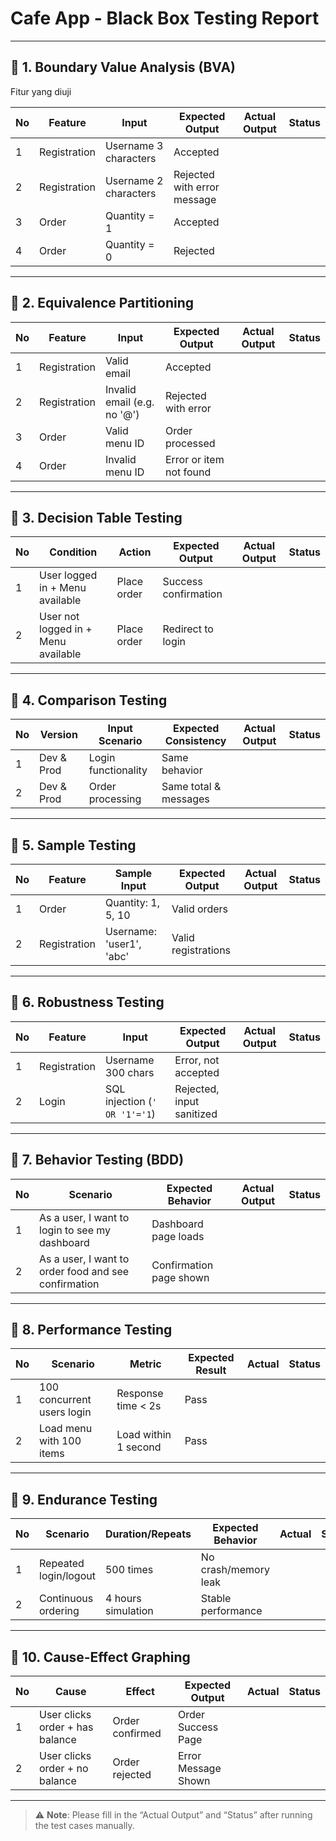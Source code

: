 
#  Cafe App - Black Box Testing Report


---



## 🧪 1. Boundary Value Analysis (BVA)
Fitur yang diuji

| No | Feature     | Input                          | Expected Output                 | Actual Output | Status |
|----|-------------|--------------------------------|----------------------------------|---------------|--------|
| 1  | Registration| Username 3 characters          | Accepted                        |               |        |
| 2  | Registration| Username 2 characters          | Rejected with error message     |               |        |
| 3  | Order       | Quantity = 1                   | Accepted                        |               |        |
| 4  | Order       | Quantity = 0                   | Rejected                        |               |        |

---

## 🧪 2. Equivalence Partitioning

| No | Feature     | Input                          | Expected Output                 | Actual Output | Status |
|----|-------------|--------------------------------|----------------------------------|---------------|--------|
| 1  | Registration| Valid email                    | Accepted                        |               |        |
| 2  | Registration| Invalid email (e.g. no '@')    | Rejected with error             |               |        |
| 3  | Order       | Valid menu ID                  | Order processed                 |               |        |
| 4  | Order       | Invalid menu ID                | Error or item not found         |               |        |

---

## 🧪 3. Decision Table Testing

| No | Condition                              | Action             | Expected Output         | Actual Output | Status |
|----|----------------------------------------|--------------------|--------------------------|---------------|--------|
| 1  | User logged in + Menu available        | Place order        | Success confirmation     |               |        |
| 2  | User not logged in + Menu available    | Place order        | Redirect to login        |               |        |

---

## 🧪 4. Comparison Testing

| No | Version       | Input Scenario          | Expected Consistency     | Actual Output | Status |
|----|---------------|--------------------------|---------------------------|---------------|--------|
| 1  | Dev & Prod    | Login functionality      | Same behavior             |               |        |
| 2  | Dev & Prod    | Order processing         | Same total & messages     |               |        |

---

## 🧪 5. Sample Testing

| No | Feature       | Sample Input             | Expected Output            | Actual Output | Status |
|----|---------------|--------------------------|-----------------------------|---------------|--------|
| 1  | Order         | Quantity: 1, 5, 10        | Valid orders                |               |        |
| 2  | Registration  | Username: 'user1', 'abc'  | Valid registrations         |               |        |

---

## 🧪 6. Robustness Testing

| No | Feature       | Input                            | Expected Output             | Actual Output | Status |
|----|---------------|----------------------------------|------------------------------|---------------|--------|
| 1  | Registration  | Username 300 chars               | Error, not accepted          |               |        |
| 2  | Login         | SQL injection (`' OR '1'='1`)    | Rejected, input sanitized    |               |        |

---

## 🧪 7. Behavior Testing (BDD)

| No | Scenario                                                     | Expected Behavior             | Actual Output | Status |
|----|--------------------------------------------------------------|-------------------------------|---------------|--------|
| 1  | As a user, I want to login to see my dashboard               | Dashboard page loads          |               |        |
| 2  | As a user, I want to order food and see confirmation         | Confirmation page shown       |               |        |

---

## 🧪 8. Performance Testing

| No | Scenario                             | Metric                         | Expected Result | Actual | Status |
|----|--------------------------------------|--------------------------------|------------------|--------|--------|
| 1  | 100 concurrent users login           | Response time < 2s             | Pass             |        |        |
| 2  | Load menu with 100 items             | Load within 1 second           | Pass             |        |        |

---

## 🧪 9. Endurance Testing

| No | Scenario                             | Duration/Repeats               | Expected Behavior | Actual | Status |
|----|--------------------------------------|--------------------------------|--------------------|--------|--------|
| 1  | Repeated login/logout                | 500 times                      | No crash/memory leak|        |        |
| 2  | Continuous ordering                  | 4 hours simulation             | Stable performance |        |        |

---

## 🧪 10. Cause-Effect Graphing

| No | Cause                               | Effect                         | Expected Output           | Actual | Status |
|----|-------------------------------------|--------------------------------|----------------------------|--------|--------|
| 1  | User clicks order + has balance     | Order confirmed                | Order Success Page         |        |        |
| 2  | User clicks order + no balance      | Order rejected                 | Error Message Shown        |        |        |

---

> ⚠️ **Note**: Please fill in the “Actual Output” and “Status” after running the test cases manually.

